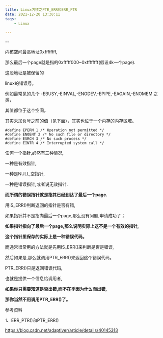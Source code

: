 ```yaml
---
title: Linux内核之PTR_ERR和ERR_PTR
date: 2021-12-20 13:30:11
tags:
	- Linux

---
```


--

内核空间最高地址0xffffffff,

那么最后一个page就是指的0xfffff000~0xffffffff(假设4k一个page).

这段地址是被保留的

linux的错误号，

例如最常见的几个 -EBUSY,-EINVAL,-ENODEV,-EPIPE,-EAGAIN,-ENOMEM 之类，

其值都位于这个空间。

其实未加负号之前的值（见下面），其实也位于一个内存的内存区域。

```
#define EPERM 1 /* Operation not permitted */
#define ENOENT 2 /* No such file or directory */
#define ESRCH 3 /* No such process */
#define EINTR 4 /* Interrupted system call */
```

任何一个指针,必然有三种情况,

一种是有效指针,

一种是NULL,空指针,

一种是错误指针,或者说无效指针.

**而所谓的错误指针就是指其已经到达了最后一个page.**

用IS_ERR()判断返回的指针是否有错,

如果指针并不是指向最后一个page,那么没有问题,申请成功了；

**如果指针指向了最后一个page,那么说明实际上这不是一个有效的指针,**

**这个指针里保存的实际上是一种错误代码。**

而通常很常用的方法就是先用IS_ERR()来判断是否是错误,

然后如果是,那么就调用PTR_ERR()来返回这个错误代码。

PTR_ERR()只是返回错误代码,

也就是提供一个信息给调用者,

**如果你只需要知道是否出错,而不在乎因为什么而出错,**

**那你当然不用调用PTR_ERR()了。**



参考资料

1、ERR_PTR()和PTR_ERR()

https://blog.csdn.net/adaptiver/article/details/40145313

